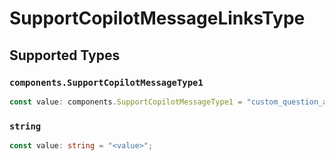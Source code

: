 # SupportCopilotMessageLinksType


## Supported Types

### `components.SupportCopilotMessageType1`

```typescript
const value: components.SupportCopilotMessageType1 = "custom_question_answer";
```

### `string`

```typescript
const value: string = "<value>";
```

